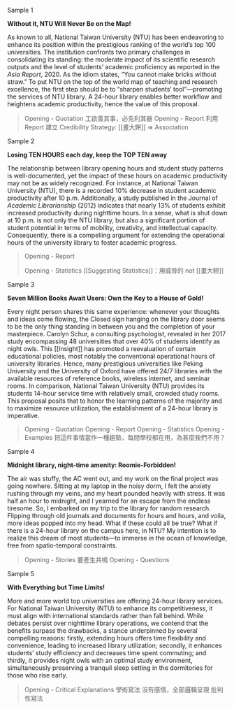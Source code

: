 Sample 1

**Without it, NTU Will Never Be on the Map!**

As known to all, National Taiwan University (NTU) has been endeavoring to enhance its position within the prestigious ranking of the world’s top 100 universities. The institution confronts two primary challenges in consolidating its standing: the moderate impact of its scientific research outputs and the level of students’ academic proficiency as reported in the _Asia Report_, 2020. As the idiom states, “You cannot make bricks without straw.” To put NTU on the top of the world map of teaching and research excellence, the first step should be to “sharpen students’ tool”—promoting the services of NTU library. A 24-hour library enables better workflow and heightens academic productivity, hence the value of this proposal.

> Opening - Quotation 
> 	工欲善其事，必先利其器
> Opening - Report
> 	利用 Report 建立 Credibility
> Strategy: [[畫大餅]] => Association

Sample 2

**Losing TEN HOURS each day, keep the TOP TEN away**

The relationship between library opening hours and student study patterns is well-documented, yet the impact of these hours on academic productivity may not be as widely recognized. For instance, at National Taiwan University (NTU), there is a recorded 10% decrease in student academic productivity after 10 p.m. Additionally, a study published in the Journal of _Academic Librarianship_ (2012) indicates that nearly 13% of students exhibit increased productivity during nighttime hours. In a sense, what is shut down at 10 p.m. is not only the NTU library, but also a significant portion of student potential in terms of mobility, creativity, and intellectual capacity. Consequently, there is a compelling argument for extending the operational hours of the university library to foster academic progress.

> Opening - Report
> 	
> Opening - Statistics
> 	[[Suggesting Statistics]]：用威脅的 not [[畫大餅]]
> 

Sample 3

**Seven Million Books Await Users: Own the Key to a House of Gold!**

Every night person shares this same experience: whenever your thoughts and ideas come flowing, the Closed sign hanging on the library door seems to be the only thing standing in between you and the completion of your masterpiece. Carolyn Schur, a consulting psychologist, revealed in her 2017 study encompassing 48 universities that over 40% of students identify as night owls. This [[Insight]] has promoted a reevaluation of certain educational policies, most notably the conventional operational hours of university libraries. Hence, many prestigious universities like Peking University and the University of Oxford have offered 24/7 libraries with the available resources of reference books, wireless internet, and seminar rooms. In comparison, National Taiwan University (NTU) provides its students 14-hour service time with relatively small, crowded study rooms. This proposal posits that to honor the learning patterns of the majority and to maximize resource utilization, the establishment of a 24-hour library is imperative.

> Opening - Quotation
> Opening - Report
> Opening - Statistics
> Opening - Examples
> 	把這件事情當作一種趨勢，每間學校都在用，為甚麼我們不用？

Sample 4

**Midnight library, night-time amenity: Roomie-Forbidden!**

The air was stuffy, the AC went out, and my work on the final project was going nowhere. Sitting at my laptop in the noisy dorm, I felt the anxiety rushing through my veins, and my heart pounded heavily with stress. It was half an hour to midnight, and I yearned for an escape from the endless tiresome. So, I embarked on my trip to the library for random research. Flipping through old journals and documents for hours and hours, and voila, more ideas popped into my head. What if these could all be true? What if there is a 24-hour library on the campus here, in NTU? My intention is to realize this dream of most students—to immerse in the ocean of knowledge, free from spatio-temporal constraints.

> Opening - Stories
> 	要產生共鳴
> Opening - Questions
>

Sample 5

**With Everything but Time Limits!**

More and more world top universities are offering 24-hour library services. For National Taiwan University (NTU) to enhance its competitiveness, it must align with international standards rather than fall behind. While debates persist over nighttime library operations, we contend that the benefits surpass the drawbacks, a stance underpinned by several compelling reasons: firstly, extending hours offers time flexibility and convenience, leading to increased library utilization; secondly, it enhances students’ study efficiency and decreases time spent commuting; and thirdly, it provides night owls with an optimal study environment, simultaneously preserving a tranquil sleep setting in the dormitories for those who rise early.

> Opening - Critical Explanations
> 	學術寫法
> 	沒有感情，全部邏輯呈現
> 	批判性寫法
> 	
